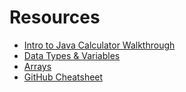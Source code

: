 # Resources
- [Intro to Java Calculator Walkthrough](https://docs.google.com/presentation/d/15JTGw-FME74l_pU3xyK1hg8aaA9H9ijO9V8L2xlsGuA/edit?usp=sharing)
- [Data Types & Variables](https://docs.google.com/presentation/d/1Qiax6scDufcjcKJYpIOE8S4LA6rH7GJH1AV_mxCZOFE/edit?usp=sharing) 
- [Arrays](https://docs.google.com/presentation/d/15i4YRKWI7dbjG-peq-iO8OaZoxt6a2-E0N3Tpq5BdT4/edit?usp=sharing)
- [GitHub Cheatsheet](https://services.github.com/kit/downloads/github-git-cheat-sheet.pdf)